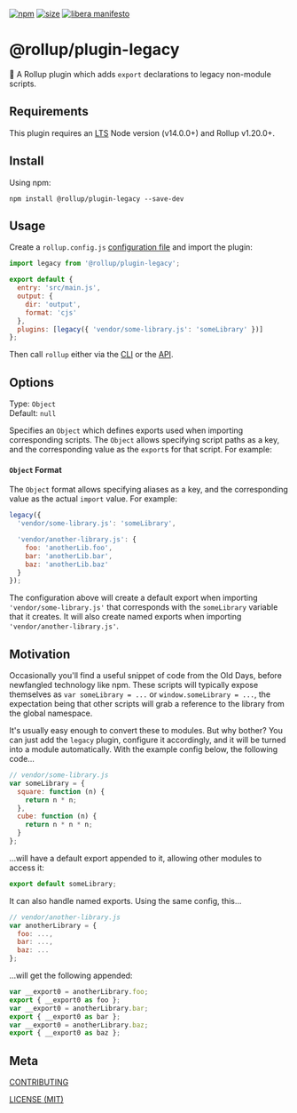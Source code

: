 [npm]: https://img.shields.io/npm/v/@rollup/plugin-legacy
[npm-url]: https://www.npmjs.com/package/@rollup/plugin-legacy
[size]: https://packagephobia.now.sh/badge?p=@rollup/plugin-legacy
[size-url]: https://packagephobia.now.sh/result?p=@rollup/plugin-legacy

[![npm][npm]][npm-url]
[![size][size]][size-url]
[![libera manifesto](https://img.shields.io/badge/libera-manifesto-lightgrey.svg)](https://liberamanifesto.com)

# @rollup/plugin-legacy

🍣 A Rollup plugin which adds `export` declarations to legacy non-module scripts.

## Requirements

This plugin requires an [LTS](https://github.com/nodejs/Release) Node version (v14.0.0+) and Rollup v1.20.0+.

## Install

Using npm:

```console
npm install @rollup/plugin-legacy --save-dev
```

## Usage

Create a `rollup.config.js` [configuration file](https://www.rollupjs.org/guide/en/#configuration-files) and import the plugin:

```js
import legacy from '@rollup/plugin-legacy';

export default {
  entry: 'src/main.js',
  output: {
    dir: 'output',
    format: 'cjs'
  },
  plugins: [legacy({ 'vendor/some-library.js': 'someLibrary' })]
};
```

Then call `rollup` either via the [CLI](https://www.rollupjs.org/guide/en/#command-line-reference) or the [API](https://www.rollupjs.org/guide/en/#javascript-api).

## Options

Type: `Object`<br>
Default: `null`

Specifies an `Object` which defines exports used when importing corresponding scripts. The `Object` allows specifying script paths as a key, and the corresponding value as the `export`s for that script. For example:

#### `Object` Format

The `Object` format allows specifying aliases as a key, and the corresponding value as the actual `import` value. For example:

```js
legacy({
  'vendor/some-library.js': 'someLibrary',

  'vendor/another-library.js': {
    foo: 'anotherLib.foo',
    bar: 'anotherLib.bar',
    baz: 'anotherLib.baz'
  }
});
```

The configuration above will create a default export when importing `'vendor/some-library.js'` that corresponds with the `someLibrary` variable that it creates. It will also create named exports when importing `'vendor/another-library.js'`.

## Motivation

Occasionally you'll find a useful snippet of code from the Old Days, before newfangled technology like npm. These scripts will typically expose themselves as `var someLibrary = ...` or `window.someLibrary = ...`, the expectation being that other scripts will grab a reference to the library from the global namespace.

It's usually easy enough to convert these to modules. But why bother? You can just add the `legacy` plugin, configure it accordingly, and it will be turned into a module automatically. With the example config below, the following code...

```js
// vendor/some-library.js
var someLibrary = {
  square: function (n) {
    return n * n;
  },
  cube: function (n) {
    return n * n * n;
  }
};
```

...will have a default export appended to it, allowing other modules to access it:

```js
export default someLibrary;
```

It can also handle named exports. Using the same config, this...

```js
// vendor/another-library.js
var anotherLibrary = {
  foo: ...,
  bar: ...,
  baz: ...
};
```

...will get the following appended:

```js
var __export0 = anotherLibrary.foo;
export { __export0 as foo };
var __export0 = anotherLibrary.bar;
export { __export0 as bar };
var __export0 = anotherLibrary.baz;
export { __export0 as baz };
```

## Meta

[CONTRIBUTING](/.github/CONTRIBUTING.md)

[LICENSE (MIT)](/LICENSE)
